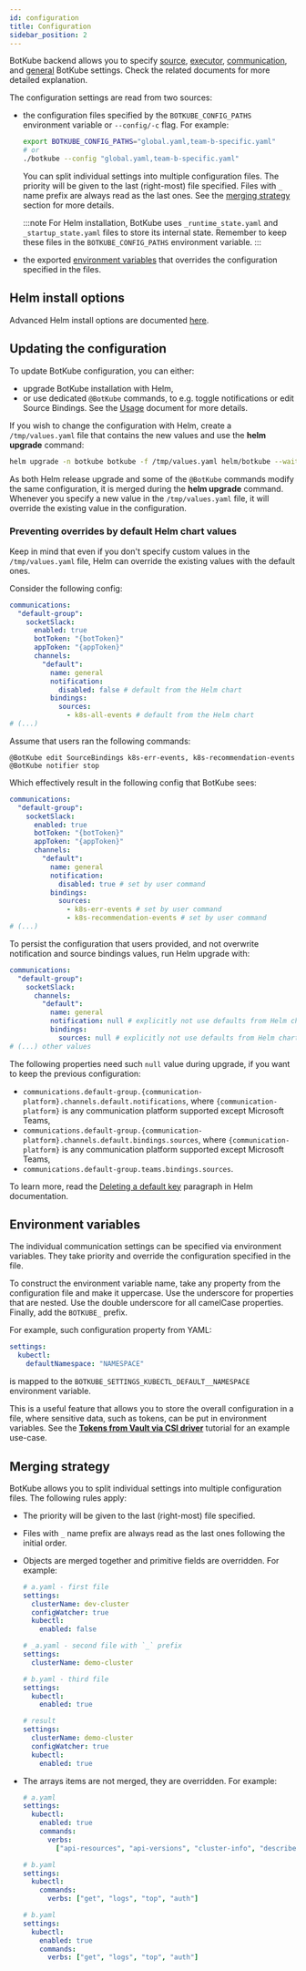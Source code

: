 ```yaml
---
id: configuration
title: Configuration
sidebar_position: 2
---
```


BotKube backend allows you to specify [source](./source), [executor](./executor), [communication](./communication), and [general](./general) BotKube settings. Check the related documents for more detailed explanation.

The configuration settings are read from two sources:

- the configuration files specified by the `BOTKUBE_CONFIG_PATHS` environment variable or `--config/-c` flag. For example:

  ```bash
  export BOTKUBE_CONFIG_PATHS="global.yaml,team-b-specific.yaml"
  # or
  ./botkube --config "global.yaml,team-b-specific.yaml"
  ```

  You can split individual settings into multiple configuration files. The priority will be given to the last (right-most) file specified. Files with `_` name prefix are always read as the last ones. See the [merging strategy](#merging-strategy) section for more details.

  :::note
  For Helm installation, BotKube uses `_runtime_state.yaml` and `_startup_state.yaml` files to store its internal state. Remember to keep these files in the `BOTKUBE_CONFIG_PATHS` environment variable.
  :::

- the exported [environment variables](#environment-variables) that overrides the configuration specified in the files.

## Helm install options

Advanced Helm install options are documented [here](helm-chart-parameters).

## Updating the configuration

To update BotKube configuration, you can either:

- upgrade BotKube installation with Helm,
- or use dedicated `@BotKube` commands, to e.g. toggle notifications or edit Source Bindings. See the [Usage](../usage/index.md) document for more details.

If you wish to change the configuration with Helm, create a `/tmp/values.yaml` file that contains the new values and use the **helm upgrade** command:

```bash
helm upgrade -n botkube botkube -f /tmp/values.yaml helm/botkube --wait
```

As both Helm release upgrade and some of the `@BotKube` commands modify the same configuration, it is merged during the **helm upgrade** command.
Whenever you specify a new value in the `/tmp/values.yaml` file, it will override the existing value in the configuration.

### Preventing overrides by default Helm chart values

Keep in mind that even if you don't specify custom values in the `/tmp/values.yaml` file, Helm can override the existing values with the default ones.

Consider the following config:

```yaml
communications:
  "default-group":
    socketSlack:
      enabled: true
      botToken: "{botToken}"
      appToken: "{appToken}"
      channels:
        "default":
          name: general
          notification:
            disabled: false # default from the Helm chart
          bindings:
            sources:
              - k8s-all-events # default from the Helm chart
# (...)
```

Assume that users ran the following commands:

```
@BotKube edit SourceBindings k8s-err-events, k8s-recommendation-events
@BotKube notifier stop
```

Which effectively result in the following config that BotKube sees:

```yaml
communications:
  "default-group":
    socketSlack:
      enabled: true
      botToken: "{botToken}"
      appToken: "{appToken}"
      channels:
        "default":
          name: general
          notification:
            disabled: true # set by user command
          bindings:
            sources:
              - k8s-err-events # set by user command
              - k8s-recommendation-events # set by user command
# (...)
```

To persist the configuration that users provided, and not overwrite notification and source bindings values, run Helm upgrade with:

```yaml
communications:
  "default-group":
    socketSlack:
      channels:
        "default":
          name: general
          notification: null # explicitly not use defaults from Helm chart
          bindings:
            sources: null # explicitly not use defaults from Helm chart
# (...) other values
```

The following properties need such `null` value during upgrade, if you want to keep the previous configuration:

- `communications.default-group.{communication-platform}.channels.default.notifications`, where `{communication-platform}` is any communication platform supported except Microsoft Teams,
- `communications.default-group.{communication-platform}.channels.default.bindings.sources`, where `{communication-platform}` is any communication platform supported except Microsoft Teams,
- `communications.default-group.teams.bindings.sources`.

To learn more, read the [Deleting a default key](https://helm.sh/docs/chart_template_guide/values_files/#deleting-a-default-key) paragraph in Helm documentation.

## Environment variables

The individual communication settings can be specified via environment variables. They take priority and override the configuration specified in the file.

To construct the environment variable name, take any property from the configuration file and make it uppercase. Use the underscore for properties that are nested. Use the double underscore for all camelCase properties. Finally, add the `BOTKUBE_` prefix.

For example, such configuration property from YAML:

```yaml
settings:
  kubectl:
    defaultNamespace: "NAMESPACE"
```

is mapped to the `BOTKUBE_SETTINGS_KUBECTL_DEFAULT__NAMESPACE` environment variable.

This is a useful feature that allows you to store the overall configuration in a file, where sensitive data, such as tokens, can be put in environment variables. See the [**Tokens from Vault via CSI driver**](./communication/vault-csi/) tutorial for an example use-case.

## Merging strategy

BotKube allows you to split individual settings into multiple configuration files. The following rules apply:

- The priority will be given to the last (right-most) file specified.
- Files with `_` name prefix are always read as the last ones following the initial order.
- Objects are merged together and primitive fields are overridden. For example:

  ```yaml
  # a.yaml - first file
  settings:
    clusterName: dev-cluster
    configWatcher: true
    kubectl:
      enabled: false
  ```

  ```yaml
  # _a.yaml - second file with `_` prefix
  settings:
    clusterName: demo-cluster
  ```

  ```yaml
  # b.yaml - third file
  settings:
    kubectl:
      enabled: true
  ```

  ```yaml
  # result
  settings:
    clusterName: demo-cluster
    configWatcher: true
    kubectl:
      enabled: true
  ```

- The arrays items are not merged, they are overridden. For example:

  ```yaml
  # a.yaml
  settings:
    kubectl:
      enabled: true
      commands:
        verbs:
          ["api-resources", "api-versions", "cluster-info", "describe", "diff", "explain", "get", "logs", "top", "auth"]
  ```

  ```yaml
  # b.yaml
  settings:
    kubectl:
      commands:
        verbs: ["get", "logs", "top", "auth"]
  ```

  ```yaml
  # b.yaml
  settings:
    kubectl:
      enabled: true
      commands:
        verbs: ["get", "logs", "top", "auth"]
  ```

